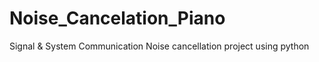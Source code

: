 # Noise_Cancelation_Piano
Signal &amp; System Communication Noise cancellation project using python
